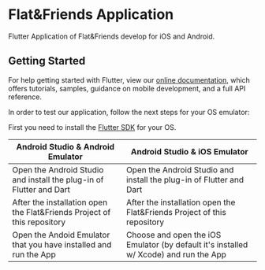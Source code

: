 # Flat&Friends Application

Flutter Application of Flat&Friends develop for iOS and Android.

## Getting Started

For help getting started with Flutter, view our
[online documentation](https://flutter.dev/docs), which offers tutorials,
samples, guidance on mobile development, and a full API reference.

In order to test our application, follow the next steps for your OS emulator:

First you need to install the [Flutter SDK](https://flutter-es.io/docs/get-started/install) for your OS.

Android Studio & Android Emulator | Android Studio & iOS Emulator
------------ | -------------
 Open the Android Studio and install the plug-in of Flutter and Dart |  Open the Android Studio and install the plug-in of Flutter and Dart
 After the installation open the Flat&Friends Project of this repository | After the installation open the Flat&Friends Project of this repository
 Open the Andoid Emulator that you have installed and run the App | Choose and open the iOS Emulator (by default it's installed w/ Xcode) and run the App
